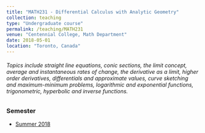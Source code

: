 ```yaml
---
title: "MATH231 - Differential Calculus with Analytic Geometry"
collection: teaching
type: "Undergraduate course"
permalink: /teaching/MATH231
venue: "Centennial College, Math Department"
date: 2018-05-01
location: "Toronto, Canada"
---
```


###### Topics include straight line equations, conic sections, the limit concept, average and instantaneous rates of change, the derivative as a limit, higher order derivatives, differentials and approximate values, curve sketching and maximum-minimum problems, logarithmic and exponential functions, trigonometric, hyperbolic and inverse functions.

### Semester
<ul>
  <li><a href="https://e.centennialcollege.ca/d2l/home/351352">Summer 2018</a></li>
</ul>
